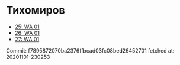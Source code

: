 # Тихомиров
- [25: WA 01](25.md)
- [26: WA 01](26.md)
- [27: WA 01](27.md)

Commit: f7895872070ba2376ffbcad03fc08bed26452701
 fetched at: 20201101-230253
